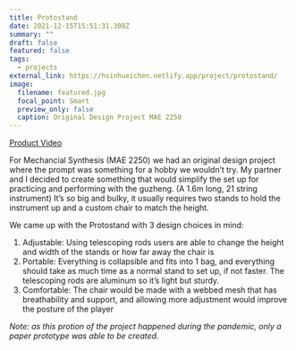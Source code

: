 ```yaml
---
title: Protostand
date: 2021-12-15T15:51:31.308Z
summary: ""
draft: false
featured: false
tags:
  - projects
external_link: https://hsinhueichen.netlify.app/project/protostand/
image:
  filename: featured.jpg
  focal_point: Smart
  preview_only: false
  caption: Original Design Project MAE 2250
---
```

[Product Video](https://www.youtube.com/watch?v=LCq_NOfI-1M)

For Mechancial Synthesis (MAE 2250) we had an original design project where the prompt was something for a hobby we wouldn’t try. My partner and I decided to create something that would simplify the set up for practicing and performing with the guzheng. (A 1.6m long, 21 string instrument) It’s so big and bulky, it usually requires two stands to hold the instrument up and a custom chair to match the height. 

We came up with the Protostand with 3 design choices in mind:
1. Adjustable: Using telescoping rods users are able to change the height and width of the stands or how far away the chair is
2. Portable: Everything is collapsible and fits into 1 bag, and everything should take as much time as a normal stand to set up, if not faster. The telescoping rods are aluminum so it’s light but sturdy. 
3. Comfortable: The chair would be made with a webbed mesh that has breathability and support, and allowing more adjustment would improve the posture of the player



*Note: as this protion of the project happened during the pandemic, only a paper prototype was able to be created.*
